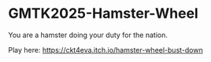 # GMTK2025-Hamster-Wheel
You are a hamster doing your duty for the nation.

Play here: https://ckt4eva.itch.io/hamster-wheel-bust-down

